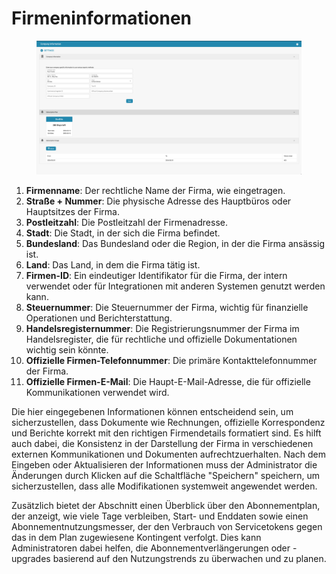 # Firmeninformationen

<figure><img src="../../../.gitbook/assets/Bildschirmfoto 2024-05-08 um 08.18.42.png" alt=""><figcaption></figcaption></figure>

1. **Firmenname**: Der rechtliche Name der Firma, wie eingetragen.
2. **Straße + Nummer**: Die physische Adresse des Hauptbüros oder Hauptsitzes der Firma.
3. **Postleitzahl**: Die Postleitzahl der Firmenadresse.
4. **Stadt**: Die Stadt, in der sich die Firma befindet.
5. **Bundesland**: Das Bundesland oder die Region, in der die Firma ansässig ist.
6. **Land**: Das Land, in dem die Firma tätig ist.
7. **Firmen-ID**: Ein eindeutiger Identifikator für die Firma, der intern verwendet oder für Integrationen mit anderen Systemen genutzt werden kann.
8. **Steuernummer**: Die Steuernummer der Firma, wichtig für finanzielle Operationen und Berichterstattung.
9. **Handelsregisternummer**: Die Registrierungsnummer der Firma im Handelsregister, die für rechtliche und offizielle Dokumentationen wichtig sein könnte.
10. **Offizielle Firmen-Telefonnummer**: Die primäre Kontakttelefonnummer der Firma.
11. **Offizielle Firmen-E-Mail**: Die Haupt-E-Mail-Adresse, die für offizielle Kommunikationen verwendet wird.

Die hier eingegebenen Informationen können entscheidend sein, um sicherzustellen, dass Dokumente wie Rechnungen, offizielle Korrespondenz und Berichte korrekt mit den richtigen Firmendetails formatiert sind. Es hilft auch dabei, die Konsistenz in der Darstellung der Firma in verschiedenen externen Kommunikationen und Dokumenten aufrechtzuerhalten. Nach dem Eingeben oder Aktualisieren der Informationen muss der Administrator die Änderungen durch Klicken auf die Schaltfläche "Speichern" speichern, um sicherzustellen, dass alle Modifikationen systemweit angewendet werden.

Zusätzlich bietet der Abschnitt einen Überblick über den Abonnementplan, der anzeigt, wie viele Tage verbleiben, Start- und Enddaten sowie einen Abonnementnutzungsmesser, der den Verbrauch von Servicetokens gegen das in dem Plan zugewiesene Kontingent verfolgt. Dies kann Administratoren dabei helfen, die Abonnementverlängerungen oder -upgrades basierend auf den Nutzungstrends zu überwachen und zu planen.
